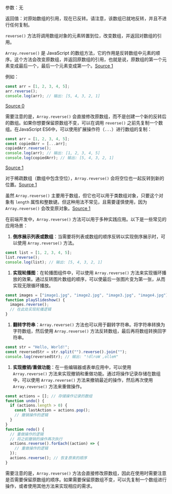参数：无

返回值：对原始数组的引用，现在已反转。请注意，该数组已就地反转，并且不进行任何复制。

`reverse()` 方法将调用数组对象的元素转置到位，改变数组，并返回对数组的引用。

`Array.reverse()` 是 JavaScript 的数组方法，它的作用是反转数组中元素的顺序。这个方法会改变原数组，并返回原数组的引用，也就是说，原数组的第一个元素变成最后一个，最后一个元素变成第一个。[Source 1](https://developer.mozilla.org/en-US/docs/Web/JavaScript/Reference/Global_Objects/Array/reverse)

例如：

```jsx
const arr = [1, 2, 3, 4, 5];
arr.reverse();
console.log(arr); // 输出: [5, 4, 3, 2, 1]

```

[Source 0](https://www.w3schools.com/jsref/jsref_reverse.asp)

需要注意的是，`Array.reverse()` 会直接修改原数组，而不是创建一个新的反转后的数组。如果你想要保留原数组不变，可以在调用 `reverse()` 之前先复制一个数组。在JavaScript ES6中，可以使用扩展操作符（`...`）进行数组的复制：

```jsx
const arr = [1, 2, 3, 4, 5];
const copiedArr = [...arr];
copiedArr.reverse();
console.log(arr); // 输出: [1, 2, 3, 4, 5]
console.log(copiedArr); // 输出: [5, 4, 3, 2, 1]

```

[Source 1](https://developer.mozilla.org/en-US/docs/Web/JavaScript/Reference/Global_Objects/Array/reverse)

对于稀疏数组（数组中包含空位），`Array.reverse()` 会将空位也一起反转到新的位置。[Source 1](https://developer.mozilla.org/en-US/docs/Web/JavaScript/Reference/Global_Objects/Array/reverse)

虽然 `Array.reverse()` 主要用于数组，但它也可以用于类数组对象，只要这个对象有 `length` 属性和整数键。但这种用法不常见，且需要谨慎使用，因为 `Array.reverse()` 会改变原对象。[Source 1](https://developer.mozilla.org/en-US/docs/Web/JavaScript/Reference/Global_Objects/Array/reverse)

在前端开发中，`Array.reverse()` 方法可以用于多种实践应用。以下是一些常见的应用场景：

1. **倒序展示列表或数组**：当需要将列表或数组的顺序反转以实现倒序展示时，可以使用 `Array.reverse()` 方法。

```jsx
const list = [1, 2, 3, 4, 5];
list.reverse();
console.log(list); // 输出: [5, 4, 3, 2, 1]

```

1. **实现轮播图**：在轮播图组件中，可以使用 `Array.reverse()` 方法来实现循环播放的效果。通过反转图片数组的顺序，可以使最后一张图片变为第一张，从而实现无限循环播放。

```jsx
const images = ["image1.jpg", "image2.jpg", "image3.jpg", "image4.jpg"];
function playSlideshow() {
  images.reverse();
  // 在此处实现轮播逻辑
}

```

1. **翻转字符串**：`Array.reverse()` 方法也可以用于翻转字符串。将字符串转换为字符数组，然后使用 `Array.reverse()` 方法反转数组，最后再将数组转换回字符串。

```jsx
const str = "Hello, World!";
const reversedStr = str.split("").reverse().join("");
console.log(reversedStr); // 输出: "!dlroW ,olleH"

```

1. **实现撤销/重做功能**：在一些编辑器或表单应用中，可以使用 `Array.reverse()` 方法来实现撤销和重做功能。通过将操作记录存储在数组中，可以使用 `Array.reverse()` 方法来撤销最近的操作，然后再次使用 `Array.reverse()` 方法来重做操作。

```jsx
const actions = []; // 存储操作记录的数组
function undo() {
  if (actions.length > 0) {
    const lastAction = actions.pop();
    // 撤销操作的逻辑
  }
}
function redo() {
  // 重做操作的逻辑
  // 将之前撤销的操作再次执行
  actions.reverse().forEach((action) => {
    // 重做操作的逻辑
  });
  actions.reverse(); // 恢复原来的顺序
}

```

需要注意的是，`Array.reverse()` 方法会直接修改原数组，因此在使用时需要注意是否需要保留原数组的顺序。如果需要保留原数组不变，可以先复制一个数组进行操作，或者使用其他方法来实现相应的需求。